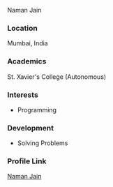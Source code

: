 Naman Jain

### Location

Mumbai, India

### Academics

St. Xavier's College (Autonomous)

### Interests

- Programming

### Development

- Solving Problems

### Profile Link

[Naman Jain](https://github.com/NamanJain-Palindrome)
